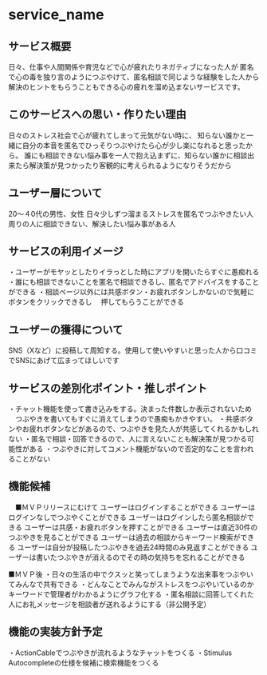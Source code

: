 # service_name

## サービス概要
日々、仕事や人間関係や育児などで心が疲れたりネガティブになった人が
匿名で心の毒を独り言のようにつぶやけて、匿名相談で同じような経験をした人から
解決のヒントをもらうこともできる心の疲れを溜め込まないサービスです。

## このサービスへの思い・作りたい理由
日々のストレス社会で心が疲れてしまって元気がない時に、
知らない誰かと一緒に自分の本音を匿名でひっそりつぶやけたら心が少し楽になれると思ったから。
誰にも相談できない悩み事を一人で抱え込まずに、知らない誰かに相談出来たら解決策が見つかったり客観的に考えられるようになりそうだから

## ユーザー層について
20〜４0代の男性、女性
日々少しずつ溜まるストレスを匿名でつぶやきたい人
周りの人に相談できない、解決したい悩み事がある人

## サービスの利用イメージ
・ユーザーがモヤッとしたりイラっとした時にアプリを開いたらすぐに愚痴れる
・誰にも相談できないことを匿名で相談できるし、匿名でアドバイスをすることができる
・相談ページ以外には共感ボタン・お疲れボタンしかないので気軽にボタンをクリックできるし
　押してもらうことができる

## ユーザーの獲得について
SNS（Xなど）に投稿して周知する。使用して使いやすいと思った人から口コミでSNSにあげて広まってほしいです

## サービスの差別化ポイント・推しポイント
・チャット機能を使って書き込みをする。決まった件数しか表示されないため
　つぶやきを書いてもすぐに消えてしまうので愚痴もかきやすい。
・共感ボタンやお疲れボタンなどがあるので、つぶやきを見た人が共感してくれるかもしれない
・匿名で相談・回答できるので、人に言えないことも解決策が見つかる可能性がある
・つぶやきに対してコメント機能がないので否定的なことを言われることがない

## 機能候補
　■ＭＶＰリリースにむけて
ユーザーはログインすることができる
ユーザーはログインなしでつぶやくことができる
ユーザーはログインしたら匿名相談ができる
ユーザーは共感・お疲れボタンを押すことができる
ユーザーは直近30件のつぶやきを見ることができる
ユーザーは過去の相談からキーワード検索ができる
ユーザーは自分が投稿したつぶやきを過去24時間のみ見返すことができる
ユーザーは書いたつぶやきが消えるのでその時の気持ちを忘れることができる

■ＭＶＰ後
・日々の生活の中でクスッと笑ってしまうような出来事をつぶやいてみんなで共有できる
・どんなことでみんながストレスをつぶやいているのかキーワードで管理者がわかるようにグラフ化する
・匿名相談に回答してくれた人にお礼メッセージを相談者が送れるようにする（非公開予定）

## 機能の実装方針予定
・ActionCableでつぶやきが流れるようなチャットをつくる
・Stimulus Autocompleteの仕様を候補に検索機能をつくる